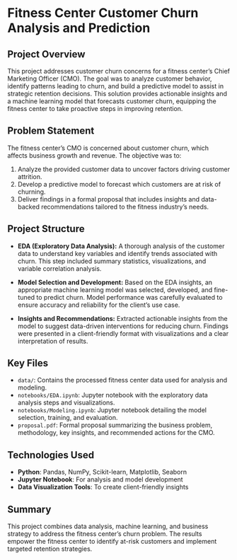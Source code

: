 # Fitness Center Customer Churn Analysis and Prediction

## Project Overview
This project addresses customer churn concerns for a fitness center’s Chief Marketing Officer (CMO). The goal was to analyze customer behavior, identify patterns leading to churn, and build a predictive model to assist in strategic retention decisions. This solution provides actionable insights and a machine learning model that forecasts customer churn, equipping the fitness center to take proactive steps in improving retention.

## Problem Statement
The fitness center’s CMO is concerned about customer churn, which affects business growth and revenue. The objective was to:
1. Analyze the provided customer data to uncover factors driving customer attrition.
2. Develop a predictive model to forecast which customers are at risk of churning.
3. Deliver findings in a formal proposal that includes insights and data-backed recommendations tailored to the fitness industry’s needs.

## Project Structure
- **EDA (Exploratory Data Analysis):** A thorough analysis of the customer data to understand key variables and identify trends associated with churn. This step included summary statistics, visualizations, and variable correlation analysis.
  
- **Model Selection and Development:** Based on the EDA insights, an appropriate machine learning model was selected, developed, and fine-tuned to predict churn. Model performance was carefully evaluated to ensure accuracy and reliability for the client’s use case.

- **Insights and Recommendations:** Extracted actionable insights from the model to suggest data-driven interventions for reducing churn. Findings were presented in a client-friendly format with visualizations and a clear interpretation of results.

## Key Files
- `data/`: Contains the processed fitness center data used for analysis and modeling.
- `notebooks/EDA.ipynb`: Jupyter notebook with the exploratory data analysis steps and visualizations.
- `notebooks/Modeling.ipynb`: Jupyter notebook detailing the model selection, training, and evaluation.
- `proposal.pdf`: Formal proposal summarizing the business problem, methodology, key insights, and recommended actions for the CMO.

## Technologies Used
- **Python**: Pandas, NumPy, Scikit-learn, Matplotlib, Seaborn
- **Jupyter Notebook**: For analysis and model development
- **Data Visualization Tools**: To create client-friendly insights

## Summary
This project combines data analysis, machine learning, and business strategy to address the fitness center’s churn problem. The results empower the fitness center to identify at-risk customers and implement targeted retention strategies.
